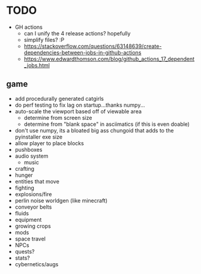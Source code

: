 # TODO

- GH actions
  - can I unify the 4 release actions? hopefully
  - simplify files? :P
  - https://stackoverflow.com/questions/63148639/create-dependencies-between-jobs-in-github-actions
  - https://www.edwardthomson.com/blog/github_actions_17_dependent_jobs.html

## game
- add procedurally generated catgirls
- do perf testing to fix lag on startup...thanks numpy...
- auto-scale the viewport based off of viewable area
    - determine from screen size
    - determine from "blank space" in asciimatics (if this is even doable)
- don't use numpy, its a bloated big ass chungoid that adds to the pyinstaller exe size
- allow player to place blocks
- pushboxes
- audio system
  - music
- crafting
- hunger
- entities that move
- fighting
- explosions/fire
- perlin noise worldgen (like minecraft)
- conveyor belts
- fluids
- equipment
- growing crops
- mods
- space travel
- NPCs
- quests?
- stats?
- cybernetics/augs
